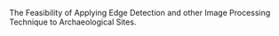 
The Feasibility of Applying Edge Detection and other Image Processing Technique to Archaeological Sites.
